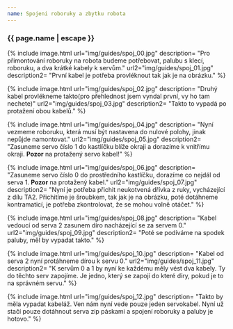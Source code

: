 ```yaml
---
name: Spojeni roboruky a zbytku robota
---
```

### {{ page.name | escape }}

{% include image.html 
    url="img/guides/spoj_00.jpg" 
    description=
        "Pro přimontování roboruky na robota budeme potřebovat, palubu s klecí, roboruku, a dva krátké kabely k servům."
    url2="img/guides/spoj_01.jpg" 
    description2=
        "První kabel je potřeba provléknout tak jak je na obrázku." 
 %}
 
{% include image.html 
    url="img/guides/spoj_02.jpg" 
    description=
        "Druhý kabel provlékneme takto(pro přehlednost jsem vyndal první, vy ho tam nechete)"
    url2="img/guides/spoj_03.jpg" 
    description2=
        "Takto to vypadá po protažení obou kabelů." 
 %}
 
{% include image.html 
    url="img/guides/spoj_04.jpg" 
    description=
        "Nyní vezmeme roboruku, která musí být nastavena do nulové polohy, jinak nepůjde  namontovat."
    url2="img/guides/spoj_05.jpg" 
    description2=
        "Zasuneme servo číslo 1 do kastlíčku blíže okraji a dorazíme k vnitřímu okraji. **Pozor** na protažený servo kabel!" 
 %}
 
{% include image.html 
    url="img/guides/spoj_06.jpg" 
    description=
        "Zasuneme servo číslo 0 do prostředního kastlíčku, dorazíme co nejdál od serva 1. **Pozor** na protažený kabel."
    url2="img/guides/spoj_07.jpg" 
    description2=
        "Nyní je potřeba přichit neukotvená dřívka z ruky, vycházející z dílu TA2. Přichitíme je šroubkem, tak jak je na obrázku, poté dotáhneme kontramaticí, je potřeba zkontrolovat, že se mohou volně otáčet." 
 %}
 
{% include image.html 
    url="img/guides/spoj_08.jpg" 
    description=
        "Kabel vedoucí od serva 2 zasunem díro nacházející se za servem 0."
    url2="img/guides/spoj_09.jpg" 
    description2=
        "Poté se podíváme na spodek paluby, měl by vypadat takto." 
 %}
 
{% include image.html 
    url="img/guides/spoj_10.jpg" 
    description=
        "Kabel od serva 2 nyní protáhneme dírou k servu 0."
    url2="img/guides/spoj_11.jpg" 
    description2=
        "K servům 0 a 1 by nyní ke každému měly vést dva kabely. Ty do těchto serv zapojíme. Je jedno, který se zapojí do které díry, pokud je to na správném servu." 
 %}
 
{% include image.html 
    url="img/guides/spoj_12.jpg" 
    description=
        "Takto by měla vypadat kabeláž. Ven nám nyní vede pouze jeden servokabel. Nyní už stačí pouze dotáhnout serva zip páskami a spojení roboruky a paluby je hotovo."
 %}